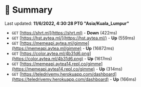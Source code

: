 # 📖 Summary
Last updated: **11/6/2022, 4:30:28 PTG "Asia/Kuala_Lumpur"**

- `GET` [https://shrt.ml](https://shrt.ml) - **Down** (422ms)
- `GET` [https://hst.aytea.ml/](https://hst.aytea.ml/) - **Up** (559ms)
- `GET` [https://memeapi.aytea.ml/gimme](https://memeapi.aytea.ml/gimme) - **Up** (16872ms)
- `GET` [https://color.aytea.ml/4b31d6.png](https://color.aytea.ml/4b31d6.png) - **Up** (1617ms)
- `GET` [https://memeapi.aytea14.repl.co/gimme](https://memeapi.aytea14.repl.co/gimme) - **Up** (314ms)
- `GET` [https://teledrivemy.herokuapp.com/dashboard](https://teledrivemy.herokuapp.com/dashboard) - **Up** (166ms)

